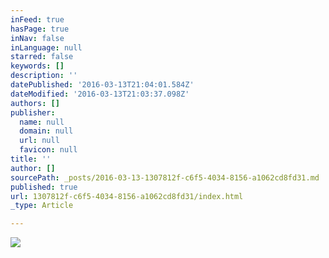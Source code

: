 ```yaml
---
inFeed: true
hasPage: true
inNav: false
inLanguage: null
starred: false
keywords: []
description: ''
datePublished: '2016-03-13T21:04:01.584Z'
dateModified: '2016-03-13T21:03:37.098Z'
authors: []
publisher:
  name: null
  domain: null
  url: null
  favicon: null
title: ''
author: []
sourcePath: _posts/2016-03-13-1307812f-c6f5-4034-8156-a1062cd8fd31.md
published: true
url: 1307812f-c6f5-4034-8156-a1062cd8fd31/index.html
_type: Article

---
```

![](https://the-grid-user-content.s3-us-west-2.amazonaws.com/7466a3b5-7e4c-49e2-903f-a3aec5242def.jpg)